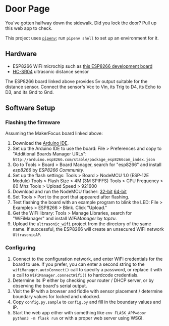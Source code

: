 # Door Page

You've gotten halfway down the sidewalk. Did you lock the door? Pull up this
web app to check.

This project uses [`pipenv`](https://pipenv.readthedocs.io/en/latest/install/);
run `pipenv shell` to set up an environment for it.

## Hardware

* ESP8266 WiFi microchip such as [this ESP8266 development board](https://www.amazon.com/Makerfocus-ESP8266-ESP-12E-Internet-Development/dp/B01IK9GEQG/)
* [HC-SR04](https://www.sparkfun.com/products/15569) ultrasonic distance sensor

The ESP8266 board linked above provides 5v output suitable for the distance
sensor. Connect the sensor's Vcc to Vin, its Trig to D4, its Echo to D3, and
its Gnd to Gnd.

## Software Setup

### Flashing the firmware

Assuming the MakerFocus board linked above:

1. Download the [Arduino IDE](https://www.arduino.cc/en/Main/Software).
2. Set up the Arduino IDE to use the board: File > Preferences and copy to "Additional Boards Manager URLs": `http://arduino.esp8266.com/stable/package_esp8266com_index.json`
3. Go to Tools > Board > Board Manager, search for "esp8266" and install _esp8266_ by _ESP8266 Community_.
4. Set up the flash settings:
   Tools > Board > NodeMCU 1.0 (ESP-12E Module)
   Tools > Flash Size > 4M (3M SPIFFS)
   Tools > CPU Frequency > 80 Mhz
   Tools > Upload Speed > 921600
5. Download and run the NodeMCU flasher: [32-bit](https://github.com/nodemcu/nodemcu-flasher/tree/master/Win32/Release) [64-bit](https://github.com/nodemcu/nodemcu-flasher/tree/master/Win64/Release)
6. Set Tools > Port to the port that appeared after flashing.
7. Test flashing the board with an example program to blink the LED: File > Examples > ESP8266 > Blink. Click "Upload."
8. Get the WiFi library: Tools > Manage Libraries, search for "WiFiManager" and install _WiFiManager_ by _tapzu_.
9. Upload the `ultrasonic_wifi` project from the directory of the same name. If successful, the ESP8266 will create an unsecured WiFi network `UltrasonicAP`.

### Configuring

1. Connect to the configuration network, and enter WiFi credentials for the board to use. If you prefer, you can enter a second string to the `wifiManager.autoConnect()` call to specify a password, or replace it with a call to `WiFiManager.connectWifi()` to hardcode credentials.
2. Determine its IP either by checking your router / DHCP server, or by observing the board's serial output.
3. Visit the IP with a browser and fiddle with sensor placement / determine boundary values for locked and unlocked.
4. Copy `config.py.sample` to `config.py` and fill in the boundary values and IP.
5. Start the web app either with something like `env FLASK_APP=door python3 -m flask run` or with a proper web server using WSGI.
